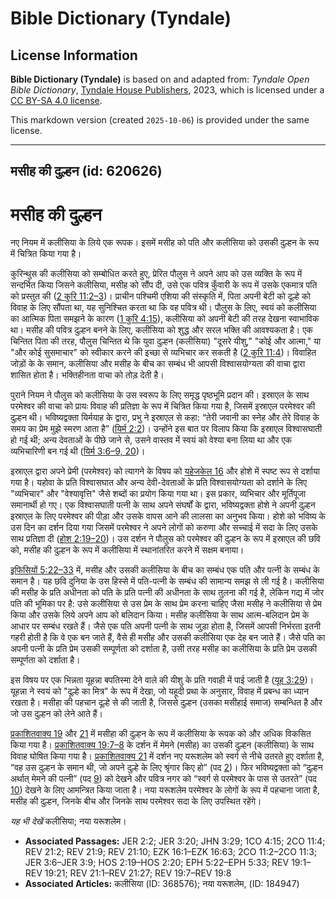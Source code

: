 # Bible Dictionary (Tyndale)

## License Information

**Bible Dictionary (Tyndale)** is based on and adapted from: _Tyndale Open Bible Dictionary_, [Tyndale House Publishers](https://tyndaleopenresources.com/), 2023, which is licensed under a [CC BY-SA 4.0 license](https://creativecommons.org/licenses/by-sa/4.0/legalcode.en).

This markdown version (created `2025-10-06`) is provided under the same license.



--------------------------------

## मसीह की दुल्हन (id: 620626)

मसीह की दुल्हन
==============

नए नियम में कलीसिया के लिये एक रूपक। इसमें मसीह को पति और कलीसिया को उसकी दुल्हन के रूप में चित्रित किया गया है।

कुरिन्थुस की कलीसिया को सम्बोधित करते हुए, प्रेरित पौलुस ने अपने आप को उस व्यक्ति के रूप में सन्दर्भित किया जिसने कलीसिया, मसीह को सौंप दी, उसे एक पवित्र कुँवारी के रूप में उसके एकमात्र पति को प्रस्तुत की ([2 कुरि 11:2–3](https://ref.ly/2Cor11:2-2Cor11:3))। प्राचीन पश्चिमी एशिया की संस्कृति में, पिता अपनी बेटी को दूल्हे को विवाह के लिए सौंपता था, यह सुनिश्चित करता था कि वह पवित्र थी। पौलुस के लिए, स्वयं को कलीसिया का आत्मिक पिता समझने के कारण ([1 कुरि 4:15](https://ref.ly/1Cor4:15)), कलीसिया को अपनी बेटी की तरह देखना स्वाभाविक था। मसीह की पवित्र दुल्हन बनने के लिए, कलीसिया को शुद्ध और सरल भक्ति की आवश्यकता है। एक चिन्तित पिता की तरह, पौलुस चिन्तित थे कि युवा दुल्हन (कलीसिया) "दूसरे यीशु," "कोई और आत्मा," या "और कोई सुसमाचार" को स्वीकार करने की इच्छा से व्यभिचार कर सकती है ([2 कुरि 11:4](https://ref.ly/2Cor11:4))। विवाहित जोड़ों के के समान, कलीसिया और मसीह के बीच का सम्बंध भी आपसी विश्वासयोग्यता की वाचा द्वारा शासित होता है। भक्तिहीनता वाचा को तोड़ देती है।

पुराने नियम ने पौलुस को कलीसिया के उस स्वरूप के लिए समृद्ध पृष्ठभूमि प्रदान की। इस्राएल के साथ परमेश्वर की वाचा को प्रायः विवाह की प्रतिज्ञा के रूप में चित्रित किया गया है, जिसमें इस्राएल परमेश्वर की दुल्हन थी। भविष्यद्वक्ता यिर्मयाह के द्वारा, प्रभु ने इस्राएल से कहा: “तेरी जवानी का स्नेह और तेरे विवाह के समय का प्रेम मुझे स्मरण आता है” ([यिर्म 2:2](https://ref.ly/Jer2:2))। उन्होंने इस बात पर विलाप किया कि इस्राएल विश्वासघाती हो गई थी; अन्य देवताओं के पीछे जाने से, उसने वास्तव में स्वयं को वेश्या बना लिया था और एक व्यभिचारिणी बन गई थी ([यिर्म 3:6–9, 20](https://ref.ly/Jer3:6-Jer3:9,Jer3:20))।

इस्राएल द्वारा अपने प्रेमी (परमेश्वर) को त्यागने के विषय को [यहेजकेल 16](https://ref.ly/Ezek16:1-Ezek16:63) और होशे में स्पष्ट रूप से दर्शाया गया है। यहोवा के प्रति विश्वासघात और अन्य देवी\-देवताओं के प्रति विश्वासयोग्यता को दर्शाने के लिए "व्यभिचार" और "वेश्यावृत्ति" जैसे शब्दों का प्रयोग किया गया था। इस प्रकार, व्यभिचार और मूर्तिपूजा समानार्थी हो गए। एक विश्वासघाती पत्नी के साथ अपने संघर्षों के द्वारा, भविष्यद्वक्ता होशे ने अपनी दुल्हन इस्राएल के लिए परमेश्वर की पीड़ा और उसके वापस आने की लालसा का अनुभव किया। होशे को भविष्य के उस दिन का दर्शन दिया गया जिसमें परमेश्वर ने अपने लोगों को करुणा और सच्चाई में सदा के लिए उसके साथ प्रतिज्ञा दी ([होश 2:19–20](https://ref.ly/Hos2:19-Hos2:20))। उस दर्शन ने पौलुस को परमेश्वर की दुल्हन के रूप में इस्राएल की छवि को, मसीह की दुल्हन के रूप में कलीसिया में स्थानांतरित करने में सक्षम बनाया।

[इफिसियों 5:22–33](https://ref.ly/Eph5:22-Eph5:33) में, मसीह और उसकी कलीसिया के बीच का सम्बंध एक पति और पत्नी के सम्बंध के समान है। यह छवि दुनिया के उस हिस्से में पति\-पत्नी के सम्बंध की सामान्य समझ से ली गई है। कलीसिया की मसीह के प्रति अधीनता को पति के प्रति पत्नी की अधीनता के साथ तुलना की गई है, लेकिन गद्य में जोर पति की भूमिका पर है: उसे कलीसिया से उस प्रेम के साथ प्रेम करना चाहिए जैसा मसीह ने कलीसिया से प्रेम किया और उसके लिये अपने आप को बलिदान किया। मसीह कलीसिया के साथ आत्म\-बलिदान प्रेम के आधार पर सम्बंध रखते हैं। जैसे एक पति अपनी पत्नी के साथ जुड़ा होता है, जिसमें आपसी निर्भरता इतनी गहरी होती है कि वे एक बन जाते हैं, वैसे ही मसीह और उसकी कलीसिया एक देह बन जाते हैं। जैसे पति का अपनी पत्नी के प्रति प्रेम उसकी सम्पूर्णता को दर्शाता है, उसी तरह मसीह का कलीसिया के प्रति प्रेम उसकी सम्पूर्णता को दर्शाता है।

इस विषय पर एक भिन्नता यूहन्ना बपतिस्मा देने वाले की यीशु के प्रति गवाही में पाई जाती है ([यूह 3:29](https://ref.ly/John3:29))। यूहन्ना ने स्वयं को "दूल्हे का मित्र" के रूप में देखा, जो यहूदी प्रथा के अनुसार, विवाह में प्रबन्ध का ध्यान रखता है। मसीहा की पहचान दूल्हे से की जाती है, जिससे दुल्हन (उसका मसीहाई समाज) सम्बन्धित है और जो उस दुल्हन को लेने आते हैं।

[प्रकाशितवाक्य 19](https://ref.ly/Rev19:1-Rev19:21) और [21](https://ref.ly/Rev21:1-Rev21:27) में मसीहा की दुल्हन के रूप में कलीसिया के रूपक को और अधिक विकसित किया गया है। [प्रकाशितवाक्य 19:7–8](https://ref.ly/Rev19:7-Rev19:8) के दर्शन में मेमने (मसीह) का उसकी दुल्हन (कलीसिया) के साथ विवाह घोषित किया गया है। [प्रकाशितवाक्य 21](https://ref.ly/Rev21:1-Rev21:27) में दर्शन नए यरूशलेम को स्वर्ग से नीचे उतरते हुए दर्शाता है, “वह उस दुल्हन के समान थी, जो अपने दुल्हे के लिए श्रृंगार किए हो” (पद [2](https://ref.ly/Rev21:2))। फिर भविष्यद्वक्ता को “दुल्हन अर्थात् मेमने की पत्नी” (पद [9](https://ref.ly/Rev21:9)) को देखने और पवित्र नगर को “स्वर्ग से परमेश्वर के पास से उतरते” (पद [10](https://ref.ly/Rev21:10)) देखने के लिए आमन्त्रित किया जाता है। नया यरूशलेम परमेश्वर के लोगों के रूप में पहचाना जाता है, मसीह की दुल्हन, जिनके बीच और जिनके साथ परमेश्वर सदा के लिए उपस्थित रहेंगे।

*यह भी देखें* कलीसिया; नया यरूशलेम।

* **Associated Passages:** JER 2:2; JER 3:20; JHN 3:29; 1CO 4:15; 2CO 11:4; REV 21:2; REV 21:9; REV 21:10; EZK 16:1–EZK 16:63; 2CO 11:2–2CO 11:3; JER 3:6–JER 3:9; HOS 2:19–HOS 2:20; EPH 5:22–EPH 5:33; REV 19:1–REV 19:21; REV 21:1–REV 21:27; REV 19:7–REV 19:8
* **Associated Articles:** कलीसिया (ID: 368576); नया यरूशलेम, (ID: 184947)

